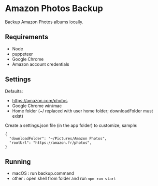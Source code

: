 # Amazon Photos Backup

Backup Amazon Photos albums locally.

## Requirements

* Node
* puppeteer
* Google Chrome
* Amazon account credentials

## Settings

Defaults:
* https://amazon.com/photos
* Google Chrome win/mac
* Home folder (~/ replaced with user home folder; downloadFolder must exist)

Create a settings.json file (in the app folder) to customize, sample:
```
{
  "downloadFolder": "~/Pictures/Amazon Photos",
  "rootUrl": "https://amazon.fr/photos",
}
```

## Running

* macOS : run backup.command
* other : open shell from folder and run `npm run start`
